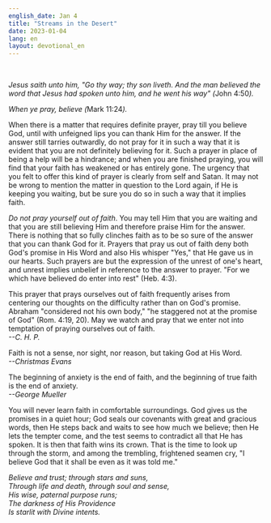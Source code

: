 ```yaml
---
english_date: Jan 4
title: "Streams in the Desert"
date: 2023-01-04
lang: en
layout: devotional_en
---
```



<br/>

<p><em>Jesus saith unto him, "Go thy way; thy son liveth. And the man believed the word that Jesus had spoken unto him, and he went his way" (</em>John 4:50<em>).</em>

</p>

<p><em>When ye pray, believe (</em>Mark 11:24<em>).</em>

</p>

<p>When there is a matter that requires definite prayer, pray till you believe God, until with unfeigned lips you can thank Him for the answer. If the answer still tarries outwardly, do not pray for it in such a way that it is evident that you are not definitely believing for it. Such a prayer in place of being a help will be a hindrance; and when you are finished praying, you will find that your faith has weakened or has entirely gone. The urgency that you felt to offer this kind of prayer is clearly from self and Satan. It may not be wrong to mention the matter in question to the Lord again, if He is keeping you waiting, but be sure you do so in such a way that it implies faith.

</p>

<p><em>Do not pray yourself out of faith</em>. You may tell Him that you are waiting and that you are still believing Him and therefore praise Him for the answer. There is nothing that so fully clinches faith as to be so sure of the answer that you can thank God for it. Prayers that pray us out of faith deny both God's promise in His Word and also His whisper "Yes," that He gave us in our hearts. Such prayers are but the expression of the unrest of one's heart, and unrest implies unbelief in reference to the answer to prayer. "For we which have believed do enter into rest" (Heb. 4:3).

</p>

<p>This prayer that prays ourselves out of faith frequently arises from centering our thoughts on the difficulty rather than on God's promise. Abraham "considered not his own body," "he staggered not at the promise of God" (Rom. 4:19, 20). May we watch and pray that we enter not into temptation of praying ourselves out of faith.<br/> <em>--C. H. P.</em>

</p>

<p>Faith is not a sense, nor sight, nor reason, but taking God at His Word.<br/> <em>--Christmas Evans</em>

</p>

<p>The beginning of anxiety is the end of faith, and the beginning of true faith is the end of anxiety.<br/> <em>--George Mueller</em>

</p>

<p>You will never learn faith in comfortable surroundings. God gives us the promises in a quiet hour; God seals our covenants with great and gracious words, then He steps back and waits to see how much we believe; then He lets the tempter come, and the test seems to contradict all that He has spoken. It is then that faith wins its crown. That is the time to look up through the storm, and among the trembling, frightened seamen cry, "I believe God that it shall be even as it was told me."

</p>

<p><em>Believe and trust; through stars and suns,<br/> Through life and death, through soul and sense,<br/> His wise, paternal purpose runs;<br/> The darkness of His Providence<br/> Is starlit with Divine intents.</em>

</p>

<p></p>